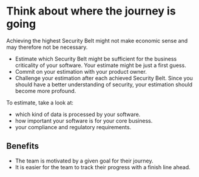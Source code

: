 # Think about where the journey is going

Achieving the highest Security Belt might not make economic sense and may therefore not be necessary.

- Estimate which Security Belt might be sufficient for the business criticality of your software. Your estimate might be just a first guess.
- Commit on your estimation with your product owner.
- Challenge your estimation after each achieved Security Belt. Since you should have a better understanding of security, your estimation should become more profound.

To estimate, take a look at:
- which kind of data is processed by your software.
- how important your software is for your core business.
- your compliance and regulatory requirements.

## Benefits

- The team is motivated by a given goal for their journey.
- It is easier for the team to track their progress with a finish line ahead.
